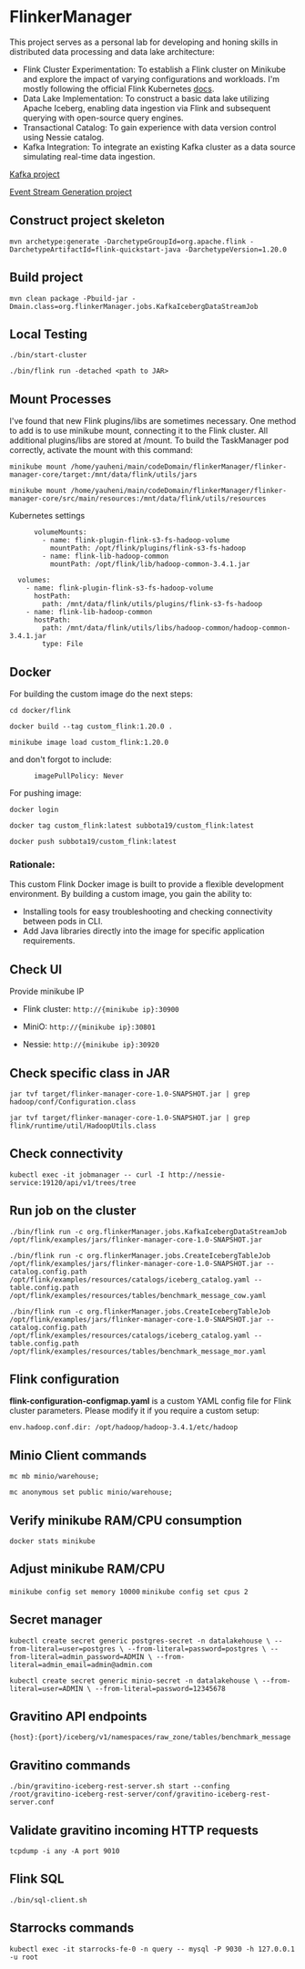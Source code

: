 # FlinkerManager

This project serves as a personal lab for developing and honing skills in distributed data processing and data lake
architecture:

* Flink Cluster Experimentation: To establish a Flink cluster on Minikube and explore the impact of varying
  configurations and workloads. I'm mostly following the official Flink
  Kubernetes [docs](https://nightlies.apache.org/flink/flink-docs-master/docs/deployment/resource-providers/standalone/kubernetes/).
* Data Lake Implementation: To construct a basic data lake utilizing Apache Iceberg, enabling data ingestion via Flink
  and subsequent querying with open-source query engines.
* Transactional Catalog: To gain experience with data version control using Nessie catalog.
* Kafka Integration: To integrate an existing Kafka cluster as a data source simulating real-time data ingestion.

[Kafka project](https://github.com/subbota19/kafkaInfra)

[Event Stream Generation project](https://github.com/subbota19/msgGeneratorKafka)

## Construct project skeleton

`mvn archetype:generate
-DarchetypeGroupId=org.apache.flink
-DarchetypeArtifactId=flink-quickstart-java
-DarchetypeVersion=1.20.0`

## Build project

`mvn clean package -Pbuild-jar -Dmain.class=org.flinkerManager.jobs.KafkaIcebergDataStreamJob`

## Local Testing

`./bin/start-cluster`

`./bin/flink run -detached <path to JAR>`

## Mount Processes

I've found that new Flink plugins/libs are sometimes necessary. One method to add is to use minikube mount, connecting
it to the Flink cluster. All
additional plugins/libs are stored at /mount. To build the TaskManager pod correctly, activate the mount with this
command:

`minikube mount /home/yauheni/main/codeDomain/flinkerManager/flinker-manager-core/target:/mnt/data/flink/utils/jars`

`minikube mount /home/yauheni/main/codeDomain/flinkerManager/flinker-manager-core/src/main/resources:/mnt/data/flink/utils/resources`

Kubernetes settings

          volumeMounts:
            - name: flink-plugin-flink-s3-fs-hadoop-volume
              mountPath: /opt/flink/plugins/flink-s3-fs-hadoop
            - name: flink-lib-hadoop-common
              mountPath: /opt/flink/lib/hadoop-common-3.4.1.jar

      volumes:
        - name: flink-plugin-flink-s3-fs-hadoop-volume
          hostPath:
            path: /mnt/data/flink/utils/plugins/flink-s3-fs-hadoop
        - name: flink-lib-hadoop-common
          hostPath:
            path: /mnt/data/flink/utils/libs/hadoop-common/hadoop-common-3.4.1.jar
            type: File

## Docker

For building the custom image do the next steps:

`cd docker/flink`

`docker build --tag custom_flink:1.20.0 .`

`minikube image load custom_flink:1.20.0`

and don't forgot to include:

          imagePullPolicy: Never

For pushing image:

`docker login`

`docker tag custom_flink:latest subbota19/custom_flink:latest`

`docker push subbota19/custom_flink:latest`

### Rationale:

This custom Flink Docker image is built to provide a flexible development environment. By building a custom image, you
gain the ability to:

* Installing tools for easy troubleshooting and checking connectivity between pods in CLI.
* Add Java libraries directly into the image for specific application requirements.

## Check UI

Provide minikube IP

* Flink cluster: `http://{minikube ip}:30900`

* MiniO: `http://{minikube ip}:30801`

* Nessie: `http://{minikube ip}:30920`

## Check specific class in JAR

`jar tvf target/flinker-manager-core-1.0-SNAPSHOT.jar | grep hadoop/conf/Configuration.class`

`jar tvf target/flinker-manager-core-1.0-SNAPSHOT.jar | grep flink/runtime/util/HadoopUtils.class`

## Check connectivity

`kubectl exec -it jobmanager -- curl -I http://nessie-service:19120/api/v1/trees/tree`

## Run job on the cluster

`./bin/flink run -c org.flinkerManager.jobs.KafkaIcebergDataStreamJob /opt/flink/examples/jars/flinker-manager-core-1.0-SNAPSHOT.jar`

`./bin/flink run -c org.flinkerManager.jobs.CreateIcebergTableJob /opt/flink/examples/jars/flinker-manager-core-1.0-SNAPSHOT.jar --catalog.config.path /opt/flink/examples/resources/catalogs/iceberg_catalog.yaml --table.config.path /opt/flink/examples/resources/tables/benchmark_message_cow.yaml`

`./bin/flink run -c org.flinkerManager.jobs.CreateIcebergTableJob /opt/flink/examples/jars/flinker-manager-core-1.0-SNAPSHOT.jar --catalog.config.path /opt/flink/examples/resources/catalogs/iceberg_catalog.yaml --table.config.path /opt/flink/examples/resources/tables/benchmark_message_mor.yaml`

## Flink configuration

**flink-configuration-configmap.yaml** is a custom YAML config file for Flink cluster parameters. Please modify it if
you require a custom setup:

    env.hadoop.conf.dir: /opt/hadoop/hadoop-3.4.1/etc/hadoop

## Minio Client commands

`mc mb minio/warehouse;`

`mc anonymous set public minio/warehouse;`

## Verify minikube RAM/CPU consumption

`docker stats minikube`

## Adjust minikube RAM/CPU

`minikube config set memory 10000`
`minikube config set cpus 2`

## Secret manager

`kubectl create secret generic postgres-secret -n datalakehouse \
--from-literal=user=postgres \
--from-literal=password=postgres \
--from-literal=admin_password=ADMIN \
--from-literal=admin_email=admin@admin.com`

`kubectl create secret generic minio-secret -n datalakehouse \
--from-literal=user=ADMIN \
--from-literal=password=12345678`

## Gravitino API endpoints

`{host}:{port}/iceberg/v1/namespaces/raw_zone/tables/benchmark_message`

## Gravitino commands

`./bin/gravitino-iceberg-rest-server.sh start --confing /root/gravitino-iceberg-rest-server/conf/gravitino-iceberg-rest-server.conf`

## Validate gravitino incoming HTTP requests

`tcpdump -i any -A port 9010`

## Flink SQL

`./bin/sql-client.sh`

## Starrocks commands

`kubectl exec -it starrocks-fe-0 -n query -- mysql -P 9030 -h 127.0.0.1 -u root`
